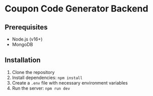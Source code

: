 # Coupon Code Generator Backend

## Prerequisites
- Node.js (v16+)
- MongoDB

## Installation
1. Clone the repository
2. Install dependencies: `npm install`
3. Create a `.env` file with necessary environment variables
4. Run the server: `npm run dev`